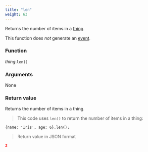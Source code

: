 ```yaml
---
title: "len"
weight: 63
---
```


Returns the number of items in a [thing](..).

This function does *not* generate an [event](../../../events).

### Function

*thing*.`len()`

### Arguments

None

### Return value

Returns the number of items in a thing.

> This code uses `len()` to return the number of items in a thing:

```thingsdb,json_response
{name: 'Iris', age: 6}.len();
```

> Return value in JSON format

```json
2
```
